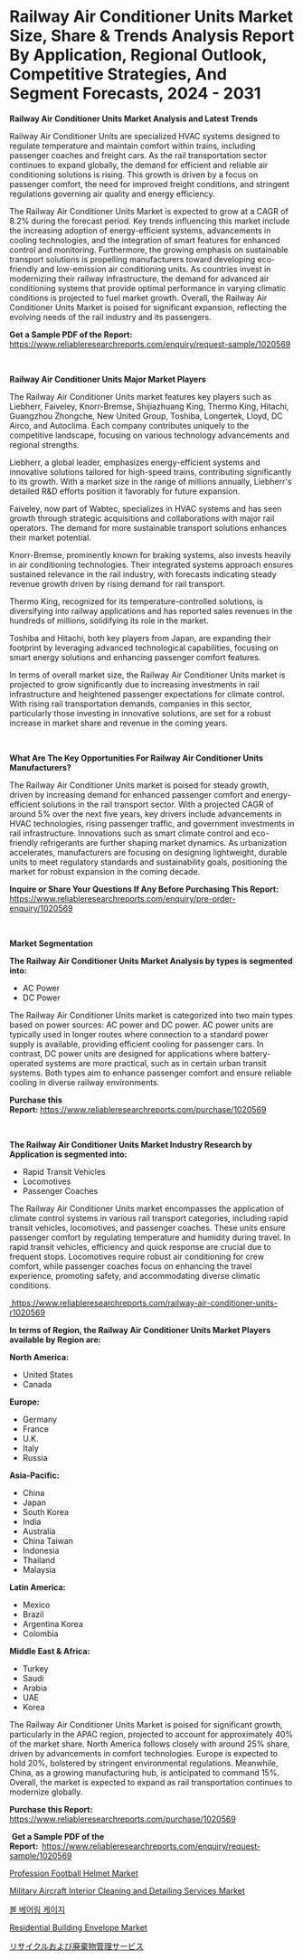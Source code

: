 <p><h1>Railway Air Conditioner Units Market Size, Share & Trends Analysis Report By Application, Regional Outlook, Competitive Strategies, And Segment Forecasts, 2024 - 2031</h1></p><p><strong>Railway Air Conditioner Units Market Analysis and Latest Trends</strong></p>
<p><p>Railway Air Conditioner Units are specialized HVAC systems designed to regulate temperature and maintain comfort within trains, including passenger coaches and freight cars. As the rail transportation sector continues to expand globally, the demand for efficient and reliable air conditioning solutions is rising. This growth is driven by a focus on passenger comfort, the need for improved freight conditions, and stringent regulations governing air quality and energy efficiency.</p><p>The Railway Air Conditioner Units Market is expected to grow at a CAGR of 8.2% during the forecast period. Key trends influencing this market include the increasing adoption of energy-efficient systems, advancements in cooling technologies, and the integration of smart features for enhanced control and monitoring. Furthermore, the growing emphasis on sustainable transport solutions is propelling manufacturers toward developing eco-friendly and low-emission air conditioning units. As countries invest in modernizing their railway infrastructure, the demand for advanced air conditioning systems that provide optimal performance in varying climatic conditions is projected to fuel market growth. Overall, the Railway Air Conditioner Units Market is poised for significant expansion, reflecting the evolving needs of the rail industry and its passengers.</p></p>
<p><strong>Get a Sample PDF of the Report:&nbsp;</strong> <a href="https://www.reliableresearchreports.com/enquiry/request-sample/1020569">https://www.reliableresearchreports.com/enquiry/request-sample/1020569</a></p>
<p>&nbsp;</p>
<p><strong>Railway Air Conditioner Units Major Market Players</strong></p>
<p><p>The Railway Air Conditioner Units market features key players such as Liebherr, Faiveley, Knorr-Bremse, Shijiazhuang King, Thermo King, Hitachi, Guangzhou Zhongche, New United Group, Toshiba, Longertek, Lloyd, DC Airco, and Autoclima. Each company contributes uniquely to the competitive landscape, focusing on various technology advancements and regional strengths.</p><p>Liebherr, a global leader, emphasizes energy-efficient systems and innovative solutions tailored for high-speed trains, contributing significantly to its growth. With a market size in the range of millions annually, Liebherr's detailed R&D efforts position it favorably for future expansion.</p><p>Faiveley, now part of Wabtec, specializes in HVAC systems and has seen growth through strategic acquisitions and collaborations with major rail operators. The demand for more sustainable transport solutions enhances their market potential.</p><p>Knorr-Bremse, prominently known for braking systems, also invests heavily in air conditioning technologies. Their integrated systems approach ensures sustained relevance in the rail industry, with forecasts indicating steady revenue growth driven by rising demand for rail transport.</p><p>Thermo King, recognized for its temperature-controlled solutions, is diversifying into railway applications and has reported sales revenues in the hundreds of millions, solidifying its role in the market.</p><p>Toshiba and Hitachi, both key players from Japan, are expanding their footprint by leveraging advanced technological capabilities, focusing on smart energy solutions and enhancing passenger comfort features.</p><p>In terms of overall market size, the Railway Air Conditioner Units market is projected to grow significantly due to increasing investments in rail infrastructure and heightened passenger expectations for climate control. With rising rail transportation demands, companies in this sector, particularly those investing in innovative solutions, are set for a robust increase in market share and revenue in the coming years.</p></p>
<p>&nbsp;</p>
<p><strong>What Are The Key Opportunities For Railway Air Conditioner Units Manufacturers?</strong></p>
<p><p>The Railway Air Conditioner Units market is poised for steady growth, driven by increasing demand for enhanced passenger comfort and energy-efficient solutions in the rail transport sector. With a projected CAGR of around 5% over the next five years, key drivers include advancements in HVAC technologies, rising passenger traffic, and government investments in rail infrastructure. Innovations such as smart climate control and eco-friendly refrigerants are further shaping market dynamics. As urbanization accelerates, manufacturers are focusing on designing lightweight, durable units to meet regulatory standards and sustainability goals, positioning the market for robust expansion in the coming decade.</p></p>
<p><strong>Inquire or Share Your Questions If Any Before Purchasing This Report:</strong> <a href="https://www.reliableresearchreports.com/enquiry/pre-order-enquiry/1020569">https://www.reliableresearchreports.com/enquiry/pre-order-enquiry/1020569</a></p>
<p>&nbsp;</p>
<p><strong>Market Segmentation</strong></p>
<p><strong>The Railway Air Conditioner Units Market Analysis by types is segmented into:</strong></p>
<p><ul><li>AC Power</li><li>DC Power</li></ul></p>
<p><p>The Railway Air Conditioner Units market is categorized into two main types based on power sources: AC power and DC power. AC power units are typically used in longer routes where connection to a standard power supply is available, providing efficient cooling for passenger cars. In contrast, DC power units are designed for applications where battery-operated systems are more practical, such as in certain urban transit systems. Both types aim to enhance passenger comfort and ensure reliable cooling in diverse railway environments.</p></p>
<p><strong>Purchase this Report:&nbsp;</strong><a href="https://www.reliableresearchreports.com/purchase/1020569">https://www.reliableresearchreports.com/purchase/1020569</a></p>
<p>&nbsp;</p>
<p><strong>The Railway Air Conditioner Units Market Industry Research by Application is segmented into:</strong></p>
<p><ul><li>Rapid Transit Vehicles</li><li>Locomotives</li><li>Passenger Coaches</li></ul></p>
<p><p>The Railway Air Conditioner Units market encompasses the application of climate control systems in various rail transport categories, including rapid transit vehicles, locomotives, and passenger coaches. These units ensure passenger comfort by regulating temperature and humidity during travel. In rapid transit vehicles, efficiency and quick response are crucial due to frequent stops. Locomotives require robust air conditioning for crew comfort, while passenger coaches focus on enhancing the travel experience, promoting safety, and accommodating diverse climatic conditions.</p></p>
<p><a href="https://www.reliableresearchreports.com/railway-air-conditioner-units-r1020569">&nbsp;https://www.reliableresearchreports.com/railway-air-conditioner-units-r1020569</a></p>
<p><strong>In terms of Region, the Railway Air Conditioner Units Market Players available by Region are:</strong></p>
<p>
    <p> <strong> North America: </strong>
        <ul>
            <li>United States</li>
            <li>Canada</li>
        </ul>
        </p> 
    <p> <strong> Europe: </strong>
        <ul>
            <li>Germany</li>
            <li>France</li>
            <li>U.K.</li>
            <li>Italy</li>
            <li>Russia</li>
        </ul>
        </p> 
    <p> <strong> Asia-Pacific: </strong>
        <ul>
            <li>China</li>
            <li>Japan</li>
            <li>South Korea</li>
            <li>India</li>
            <li>Australia</li>
            <li>China Taiwan</li>
            <li>Indonesia</li>
            <li>Thailand</li>
            <li>Malaysia</li>
        </ul>
        </p> 
    <p> <strong> Latin America: </strong>
        <ul>
            <li>Mexico</li>
            <li>Brazil</li>
            <li>Argentina Korea</li>
            <li>Colombia</li>
        </ul>
        </p> 
    <p> <strong> Middle East & Africa: </strong>
        <ul>
            <li>Turkey</li>
            <li>Saudi</li>
            <li>Arabia</li>
            <li>UAE</li>
            <li>Korea</li>
        </ul>
    </p>
    </p>
<p><p>The Railway Air Conditioner Units Market is poised for significant growth, particularly in the APAC region, projected to account for approximately 40% of the market share. North America follows closely with around 25% share, driven by advancements in comfort technologies. Europe is expected to hold 20%, bolstered by stringent environmental regulations. Meanwhile, China, as a growing manufacturing hub, is anticipated to command 15%. Overall, the market is expected to expand as rail transportation continues to modernize globally.</p></p>
<p><strong>Purchase this Report: </strong><a href="https://www.reliableresearchreports.com/purchase/1020569">https://www.reliableresearchreports.com/purchase/1020569</a></p>
<p>&nbsp;<strong>Get a Sample PDF of the Report:&nbsp;&nbsp;</strong><a href="https://www.reliableresearchreports.com/enquiry/request-sample/1020569">https://www.reliableresearchreports.com/enquiry/request-sample/1020569</a></p>
<p><strong></strong></p>
<p><p><a href="https://medium.com/@dansobeyqo1y/the-profession-football-helmet-industry-analysis-report-offers-a-comprehensive-and-current-ab90606431ba">Profession Football Helmet Market</a></p><p><a href="https://medium.com/@ruthlucas64/the-comprehensive-military-aircraft-interior-cleaning-and-detailing-services-market-research-d2560598d5a5">Military Aircraft Interior Cleaning and Detailing Services Market</a></p><p><a href="https://medium.com/@shanieprice2023/%EC%84%B8%EA%B3%84-ball-bearing-cages-market-%EC%9D%80-2024%EC%97%90%EC%84%9C-2031%EB%A1%9C-%EC%97%B0%ED%8F%89%EA%B7%A0-%EC%A6%9D%EA%B0%80%EC%9C%A8%EC%9D%84-%EB%B3%B4%EC%9D%BC-%EA%B2%83%EC%9C%BC%EB%A1%9C-%EC%98%88%EC%83%81%EB%90%A9%EB%8B%88%EB%8B%A4-40f001d3beca">볼 베어링 케이지</a></p><p><a href="https://www.linkedin.com/pulse/residential-building-envelope-market-trends-focusing-insight-nnstf?trackingId=EEXT3SD6Qw2R8qNySMd3nQ%3D%3D">Residential Building Envelope Market</a></p><p><a href="https://medium.com/@hbhussain/recycling-and-waste-management-services-6bd995990314">リサイクルおよび廃棄物管理サービス</a></p></p>